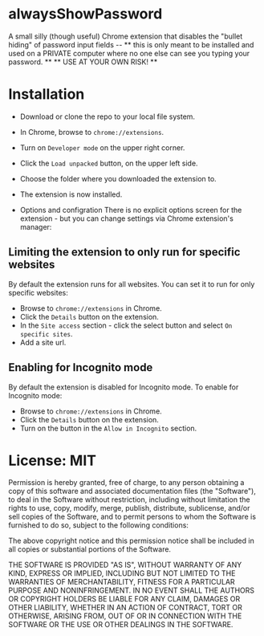 # alwaysShowPassword
A small silly (though useful) Chrome extension 
that disables the "bullet hiding" of password input fields -- 
** this is only meant to be installed and used on a PRIVATE computer where no one else can see you typing your password. ** 
** USE AT YOUR OWN RISK! **

# Installation
* Download or clone the repo to your local file system.
* In Chrome, browse to `chrome://extensions`.
* Turn on `Developer mode` on the upper right corner.
* Click the `Load unpacked` button, on the upper left side.
* Choose the folder where you downloaded the extension to.
* The extension is now installed.

* Options and configration
There is no explicit options screen for the extension - but you can change settings via Chrome extension's manager:
## Limiting the extension to only run for specific websites
By default the extension runs for all websites. You can set it to run for only specific websites:
* Browse to `chrome://extensions` in Chrome.
* Click the `Details` button on the extension.
* In the `Site access` section - click the select button and select `On specific sites`.
* Add a site url.
## Enabling for Incognito mode
By default the extension is disabled for Incognito mode.
To enable for Incognito mode:
* Browse to `chrome://extensions` in Chrome.
* Click the `Details` button on the extension.
* Turn on the button in the `Allow in Incognito` section.

# License: MIT

Permission is hereby granted, free of charge, to any person obtaining a copy of this software and associated documentation files (the "Software"), to deal in the Software without restriction, including without limitation the rights to use, copy, modify, merge, publish, distribute, sublicense, and/or sell copies of the Software, and to permit persons to whom the Software is furnished to do so, subject to the following conditions:

The above copyright notice and this permission notice shall be included in all copies or substantial portions of the Software.

THE SOFTWARE IS PROVIDED "AS IS", WITHOUT WARRANTY OF ANY KIND, EXPRESS OR IMPLIED, INCLUDING BUT NOT LIMITED TO THE WARRANTIES OF MERCHANTABILITY, FITNESS FOR A PARTICULAR PURPOSE AND NONINFRINGEMENT. IN NO EVENT SHALL THE AUTHORS OR COPYRIGHT HOLDERS BE LIABLE FOR ANY CLAIM, DAMAGES OR OTHER LIABILITY, WHETHER IN AN ACTION OF CONTRACT, TORT OR OTHERWISE, ARISING FROM, OUT OF OR IN CONNECTION WITH THE SOFTWARE OR THE USE OR OTHER DEALINGS IN THE SOFTWARE.


